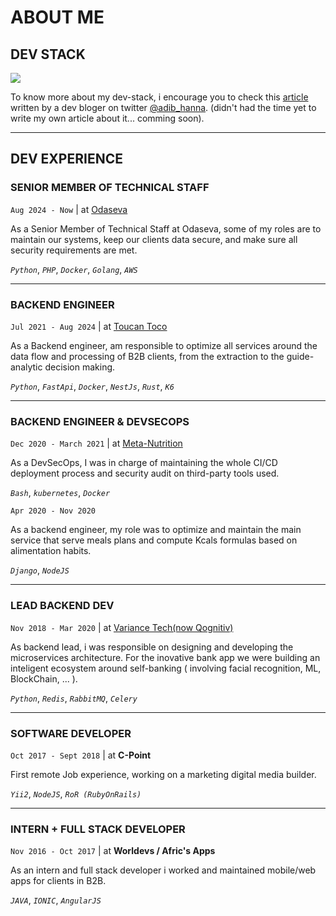 <h1 class='typing'> ABOUT ME</h1>

## DEV STACK

<img src="https://substackcdn.com/image/fetch/f_auto,q_auto:good,fl_progressive:steep/https%3A%2F%2Fsubstack-post-media.s3.amazonaws.com%2Fpublic%2Fimages%2Fd0b073eb-d7c8-47b6-be88-17fc8b6b5c1b_1280x720.jpeg"  style="width: inherit;"/>

To know more about my dev-stack, i encourage you to check this [article](https://dotfiles.substack.com/p/18-sanix-darker) written by a dev bloger on twitter [@adib_hanna](https://twitter.com/Adib_Hanna). (didn't had the time yet to write my own article about it... comming soon).

-----------

## DEV EXPERIENCE


### SENIOR MEMBER OF TECHNICAL STAFF

`Aug 2024 - Now` | at [Odaseva](https://www.odaseva.com/en/)

As a Senior Member of Technical Staff at Odaseva, some of my roles are to maintain our systems, keep our clients data secure, and make sure all security requirements are met.


*`Python`*, *`PHP`*, *`Docker`*, *`Golang`*, *`AWS`*

<hr/>

### BACKEND ENGINEER

`Jul 2021 - Aug 2024` | at [Toucan Toco](https://www.toucantoco.com/en/)

As a Backend engineer, am responsible to optimize all services around the data flow and processing of B2B clients, from the extraction to the guide-analytic decision making.

*`Python`*, *`FastApi`*, *`Docker`*, *`NestJs`*, *`Rust`*, *`K6`*

<hr/>

### BACKEND ENGINEER & DEVSECOPS

`Dec 2020 - March 2021` | at [Meta-Nutrition](https://www.metnu.com/)

As a DevSecOps, I was in charge of maintaining the whole CI/CD deployment process and security audit on third-party tools used.

*`Bash`*, *`kubernetes`*, *`Docker`*

`Apr 2020 - Nov 2020`

As a backend engineer, my role was to optimize and maintain the main service that serve meals plans and compute Kcals formulas based on alimentation habits.

*`Django`*, *`NodeJS`*

<hr/>

### LEAD BACKEND DEV

`Nov 2018 - Mar 2020` | at [Variance Tech(now Qognitiv)](https://qognitiv.io/)

As backend lead, i was responsible on designing and developing the microservices architecture.
For the inovative bank app we were building an inteligent ecosystem around self-banking ( involving facial recognition, ML, BlockChain, ... ).

*`Python`*, *`Redis`*, *`RabbitMQ`*, *`Celery`*

<hr/>

### SOFTWARE DEVELOPER

`Oct 2017 - Sept 2018` | at **C-Point**

First remote Job experience, working on a marketing digital media builder.

*`Yii2`*, *`NodeJS`*, *`RoR (RubyOnRails)`*

<hr/>

### INTERN + FULL STACK DEVELOPER

`Nov 2016 - Oct 2017` | at **Worldevs / Afric's Apps**

As an intern and full stack developer i worked and maintained mobile/web apps for clients in B2B.

*`JAVA`*, *`IONIC`*, *`AngularJS`*

